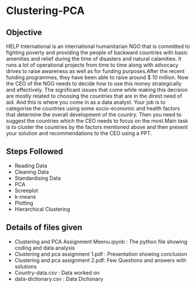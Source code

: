 # Clustering-PCA
## Objective
HELP International is an international humanitarian NGO that is committed to fighting poverty and providing the people of backward countries with basic amenities and relief during the time of disasters and natural calamities. It runs a lot of operational projects from time to time along with advocacy drives to raise awareness as well as for funding purposes.After the recent funding programmes, they have been able to raise around $ 10 million. Now the CEO of the NGO needs to decide how to use this money strategically and effectively. The significant issues that come while making this decision are mostly related to choosing the countries that are in the direst need of aid. And this is where you come in as a data analyst. Your job is to categorise the countries using some socio-economic and health factors that determine the overall development of the country. Then you need to suggest the countries which the CEO needs to focus on the most.Main task is to cluster the countries by the factors mentioned above and then present your solution and recommendations to the CEO using a PPT. 
## Steps Followed
- Reading Data
- Cleaning Data
- Standardising Data
- PCA
- Screeplot
- k-means
- Plotting
- Hierarchical Clustering
## Details of files given
- Clustering and PCA Assignment Meenu.ipynb : The python file showing coding and data analysis
- Clustering and pca assignment 1.pdf : Presentation showing conclusion
- Clustering and pca assignment 2.pdf: Few Questions and answers with solutions
- Country-data.csv : Data worked on
- data-dictionary.csv : Data Dictionary


